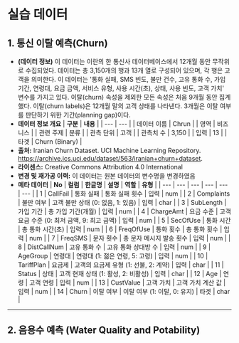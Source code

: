 # 실습 데이터

## **1. 통신 이탈 예측(Churn)**
- **(데이터 정보)** 이 데이터는 이란의 한 통신사 데이터베이스에서 12개월 동안 무작위로 수집되었다. 데이터는 총 3,150개의 행과 13개 열로 구성되어 있으며, 각 행은 고객을 의미한다. 이 데이터는 '통화 실패, SMS 빈도, 불만 건수, 고유 통화 수, 가입 기간, 연령대, 요금 금액, 서비스 유형, 사용 시간(초), 상태, 사용 빈도, 고객 가치' 변수를 가지고 있다. 이탈(churn) 속성을 제외한 모든 속성은 처음 9개월 동안 집계했다. 이탈(churn labels)은 12개월 말의 고객 상태를 나타낸다. 3개월은 이탈 여부를 판단하기 위한 기간(planning gap)이다.
- **데이터 정보 개요**
    | **구분** | **내용** |
    | --- | --- |
    | 데이터 이름 | Chrun |
    | 영역 | 비즈니스 |
    | 관련 주제 | 분류 |
    | 관측 단위 | 고객 |
    | 관측치 수 | 3,150 |
    | 입력 | 13 |
    | 타겟 | Churn (Binary) |
- **출처:** Iranian Churn Dataset. UCI Machine Learning Repository. https://archive.ics.uci.edu/dataset/563/iranian+churn+dataset.
- **라이센스:** Creative Commons Attribution 4.0 International
- **변경 및 재가공 이력:** 이 데이터는 원본 데이터의 변수명을 변경하였음
- **메타 데이터**
      | **No** | **컬럼** | **한글명** | **설명** | **역할** | **유형** |
    | --- | --- | --- | --- | --- | --- |
    | 1 | CallFail | 통화 실패 | 통화 실패 횟수 | 입력 | num |
    | 2 | Complaints | 불만 여부 | 고객 불만 상태 (0: 없음, 1: 있음) | 입력 | char |
    | 3 | SubLength | 가입 기간 | 총 가입 기간(개월) | 입력 | num |
    | 4 | ChargeAmt | 요금 수준 | 고객 요금 수준 (0: 최저 금액, 9: 최고 금액) | 입력 | num |
    | 5 | SecOfUse | 통화 시간 | 총 통화 시간(초) | 입력 | num |
    | 6 | FreqOfUse | 통화 횟수 | 총 통화 횟수 | 입력 | num |
    | 7 | FreqSMS | 문자 횟수 | 총 문자 메시지 발송 횟수 | 입력 | num |
    | 8 | DistCallNum | 고유 통화 수 | 고유 통화 상대방 수 | 입력 | num |
    | 9 | AgeGroup | 연령대 | 연령대 (1: 젊은 연령, 5: 고령) | 입력 | num |
    | 10 | TariffPlan | 요금제 | 고객의 요금제 유형 (1: 선불, 2: 계약) | 입력 | char |
    | 11 | Status | 상태 | 고객 현재 상태 (1: 활성, 2: 비활성) | 입력 | char |
    | 12 | Age | 연령 | 고객 연령 | 입력 | num |
    | 13 | CustValue | 고객 가치 | 고객 가치 계산 값 | 입력 | num |
    | 14 | Churn | 이탈 여부 | 이탈 여부 (1: 이탈, 0: 유지) | 타겟 | char |

---

## **2. 음용수 예측 (Water Quality and Potability)**


